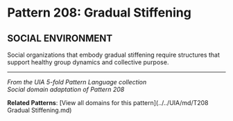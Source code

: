 # Pattern 208: Gradual Stiffening

## SOCIAL ENVIRONMENT

Social organizations that embody gradual stiffening require structures that support healthy group dynamics and collective purpose.

---

*From the UIA 5-fold Pattern Language collection*  
*Social domain adaptation of Pattern 208*

**Related Patterns**: [View all domains for this pattern](../../UIA/md/T208 Gradual Stiffening.md)